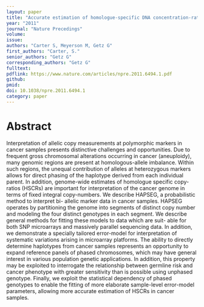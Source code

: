 ```yaml
---
layout: paper
title: "Accurate estimation of homologue-specific DNA concentration-ratios in cancer samples allows long-range haplotyping"
year: "2011"
journal: "Nature Precedings"
volume:
issue:
authors: "Carter S, Meyerson M, Getz G"
first_authors: "Carter, S."
senior_authors: "Getz G"
corresponding_authors: "Getz G"
fulltext:
pdflink: https://www.nature.com/articles/npre.2011.6494.1.pdf
github:
pmid:
doi: 10.1038/npre.2011.6494.1
category: paper
---
```


# Abstract

Interpretation of allelic copy measurements at polymorphic markers in cancer samples presents distinctive challenges and opportunities. Due to frequent gross chromosomal alterations occurring in cancer (aneuploidy), many genomic regions are present at homologous-allele imbalance. Within such regions, the unequal contribution of alleles at heterozygous markers allows for direct phasing of the haplotype derived from each individual parent. In addition, genome-wide estimates of homologue specific copy- ratios (HSCRs) are important for interpretation of the cancer genome in terms of fixed integral copy-numbers. We describe HAPSEG, a probabilistic method to interpret bi- allelic marker data in cancer samples. HAPSEG operates by partitioning the genome into segments of distinct copy number and modeling the four distinct genotypes in each segment. We describe general methods for fitting these models to data which are suit- able for both SNP microarrays and massively parallel sequencing data. In addition, we demonstrate a specially tailored error-model for interpretation of systematic variations arising in microarray platforms. The ability to directly determine haplotypes from cancer samples represents an opportunity to expand reference panels of phased chromosomes, which may have general interest in various population genetic applications. In addition, this property may be exploited to interrogate the relationship between germline risk and cancer phenotype with greater sensitivity than is possible using unphased genotype. Finally, we exploit the statistical dependency of phased genotypes to enable the fitting of more elaborate sample-level error-model parameters, allowing more accurate estimation of HSCRs in cancer samples.

